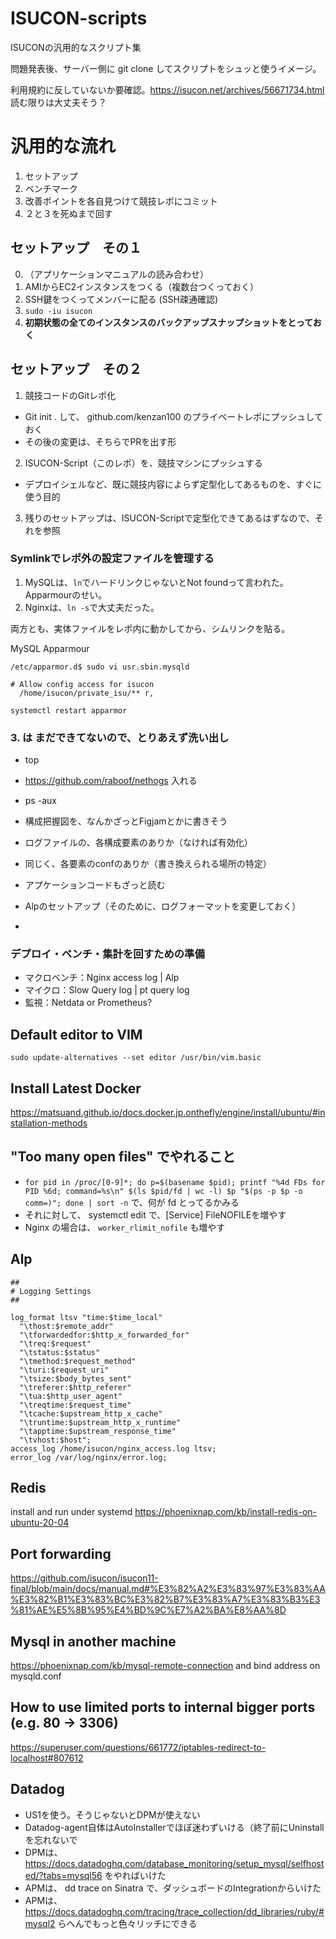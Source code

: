 # ISUCON-scripts

ISUCONの汎用的なスクリプト集

問題発表後、サーバー側に git clone してスクリプトをシュッと使うイメージ。

利用規約に反していないか要確認。https://isucon.net/archives/56671734.html 読む限りは大丈夫そう？

# 汎用的な流れ

1. セットアップ
2. ベンチマーク
3. 改善ポイントを各自見つけて競技レポにコミット
4. ２と３を死ぬまで回す


## セットアップ　その１

0. （アプリケーションマニュアルの読み合わせ）
1. AMIからEC2インスタンスをつくる（複数台つくっておく）
2. SSH鍵をつくってメンバーに配る (SSH疎通確認)
3. `sudo -iu isucon`
4. **初期状態の全てのインスタンスのバックアップスナップショットをとっておく**

## セットアップ　その２

1. 競技コードのGitレポ化
  - Git init . して、 github.com/kenzan100 のプライベートレポにプッシュしておく
  - その後の変更は、そちらでPRを出す形
2. ISUCON-Script（このレポ）を、競技マシンにプッシュする
  - デプロイシェルなど、既に競技内容によらず定型化してあるものを、すぐに使う目的
3. 残りのセットアップは、ISUCON-Scriptで定型化できてあるはずなので、それを参照

### Symlinkでレポ外の設定ファイルを管理する

1. MySQLは、`ln`でハードリンクじゃないとNot foundって言われた。Apparmourのせい。
2. Nginxは、`ln -s`で大丈夫だった。

両方とも、実体ファイルをレポ内に動かしてから、シムリンクを貼る。

MySQL Apparmour
```
/etc/apparmor.d$ sudo vi usr.sbin.mysqld
```

```
# Allow config access for isucon
  /home/isucon/private_isu/** r,
```

```
systemctl restart apparmor
```


### 3. は まだできてないので、とりあえず洗い出し
- top
- https://github.com/raboof/nethogs 入れる
- ps -aux
- 構成把握図を、なんかざっとFigjamとかに書きそう

- ログファイルの、各構成要素のありか（なければ有効化）
- 同じく、各要素のconfのありか（書き換えられる場所の特定）
- アプケーションコードもざっと読む

- Alpのセットアップ（そのために、ログフォーマットを変更しておく）
- 


### デプロイ・ベンチ・集計を回すための準備

- マクロベンチ：Nginx access log | Alp
- マイクロ：Slow Query log | pt query log
- 監視：Netdata or Prometheus?


## Default editor to VIM

`sudo update-alternatives --set editor /usr/bin/vim.basic`

## Install Latest Docker

https://matsuand.github.io/docs.docker.jp.onthefly/engine/install/ubuntu/#installation-methods

## "Too many open files" でやれること

- `for pid in /proc/[0-9]*; do p=$(basename $pid); printf "%4d FDs for PID %6d; command=%s\n" $(ls $pid/fd | wc -l) $p "$(ps -p $p -o comm=)"; done | sort -n` で、何が fd とってるかみる
- それに対して、 systemctl edit <service-name> で、[Service] FileNOFILEを増やす
- Nginx の場合は、 `worker_rlimit_nofile` も増やす

## Alp

```
##
# Logging Settings
##

log_format ltsv "time:$time_local"
  "\thost:$remote_addr"
  "\tforwardedfor:$http_x_forwarded_for"
  "\treq:$request"
  "\tstatus:$status"
  "\tmethod:$request_method"
  "\turi:$request_uri"
  "\tsize:$body_bytes_sent"
  "\treferer:$http_referer"
  "\tua:$http_user_agent"
  "\treqtime:$request_time"
  "\tcache:$upstream_http_x_cache"
  "\truntime:$upstream_http_x_runtime"
  "\tapptime:$upstream_response_time"
  "\tvhost:$host";
access_log /home/isucon/nginx_access.log ltsv;
error_log /var/log/nginx/error.log;
```

## Redis

install and run under systemd
https://phoenixnap.com/kb/install-redis-on-ubuntu-20-04


## Port forwarding

https://github.com/isucon/isucon11-final/blob/main/docs/manual.md#%E3%82%A2%E3%83%97%E3%83%AA%E3%82%B1%E3%83%BC%E3%82%B7%E3%83%A7%E3%83%B3%E3%81%AE%E5%8B%95%E4%BD%9C%E7%A2%BA%E8%AA%8D

## Mysql in another machine

https://phoenixnap.com/kb/mysql-remote-connection
and bind address on mysqld.conf

## How to use limited ports to internal bigger ports (e.g. 80 -> 3306)

https://superuser.com/questions/661772/iptables-redirect-to-localhost#807612

## Datadog

- US1を使う。そうじゃないとDPMが使えない
- Datadog-agent自体はAutoInstallerでほぼ迷わずいける（終了前にUninstallを忘れないで
- DPMは、 https://docs.datadoghq.com/database_monitoring/setup_mysql/selfhosted/?tabs=mysql56 をやればいけた
- APMは、 dd trace on Sinatra で、ダッシュボードのIntegrationからいけた
- APMは、https://docs.datadoghq.com/tracing/trace_collection/dd_libraries/ruby/#mysql2 らへんでもっと色々リッチにできる
